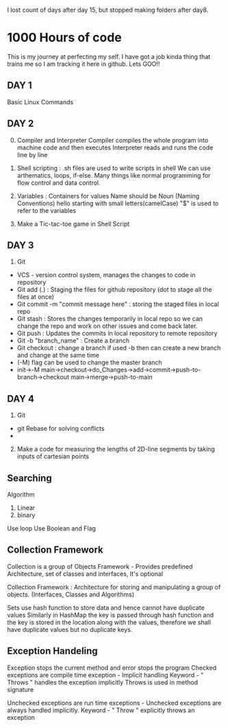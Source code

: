 I lost count of days after day 15, but stopped making folders after day8.

# 1000 Hours of code 
This is my journey at perfecting my self. I have got a job kinda thing that trains me so I am tracking it here in github.
Lets GOO!!
## DAY 1
Basic Linux Commands

## DAY 2
0. Compiler and Interpreter
Compiler compiles the whole program into machine code and then executes
Interpreter reads and runs the code line by line

1. Shell scripting :
.sh files are used to write scripts in shell
We can use arthematics, loops, if-else. Many things like normal programming for flow control and data control.

2. Variables : 
Containers for values
Name should be Noun (Naming Conventions)
hello starting with small letters(camelCase)
"$" is used to refer to the variables

3. Make a Tic-tac-toe game in Shell Script

## DAY 3
1. Git
- VCS - version control system, manages the changes to code in repository
- Git add (.) : Staging the files for github repository (dot to stage all the files at once)
- Git commit -m "commit message here" : storing the staged files in local repo
- Git stash : Stores the changes temporarily in local repo so we can change the repo and work on other issues and come back later.
- Git push : Updates the commits in local repository to remote repository
- Git -b "branch_name" : Create a branch
- Git checkout : change a branch if used -b then can create a new branch and change at the same time
- (-M) flag can be used to change the master branch
- init->-M main->checkout->do_Changes->add->commit->push-to-branch->checkout main->merge->push-to-main


## DAY 4
1. Git
- git Rebase for solving conflicts
- 

2. Make a code for measuring the lengths of 2D-line segments by taking inputs of cartesian points


## Searching
Algorithm
1. Linear
2. binary

Use loop
Use Boolean and Flag


## Collection Framework
Collection is a group of Objects
Framework - Provides predefined Architecture, set of classes and interfaces, It's optional

Collection Framework : Architecture for storing and manipulating a group of objects. (Interfaces, Classes and Algorithms)

Sets use hash function to store data and hence cannot have duplicate values
Similarly in HashMap the key is passed through hash function and the key is stored in the location along with the values, therefore we shall have duplicate values but no duplicate keys.

## Exception Handeling
Exception stops the current method and error stops the program
Checked exceptions are compile time exception - Implicit handling
Keyword - " Throws " handles the exception implicitly 
Throws is used in method signature

Unchecked exceptions are run time exceptions - 
Unchecked exceptions are always handled implicitly.
Keyword - " Throw " explicitly throws an exception 

